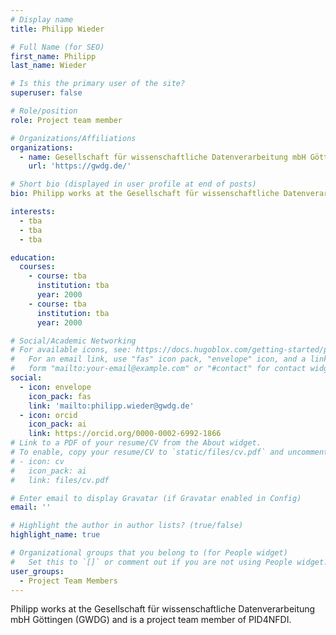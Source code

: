 ```yaml
---
# Display name
title: Philipp Wieder

# Full Name (for SEO)
first_name: Philipp
last_name: Wieder

# Is this the primary user of the site?
superuser: false

# Role/position
role: Project team member

# Organizations/Affiliations
organizations:
  - name: Gesellschaft für wissenschaftliche Datenverarbeitung mbH Göttingen (GWDG)
    url: 'https://gwdg.de/'

# Short bio (displayed in user profile at end of posts)
bio: Philipp works at the Gesellschaft für wissenschaftliche Datenverarbeitung mbH Göttingen (GWDG) and is a project team member of PID4NFDI.

interests:
  - tba
  - tba
  - tba

education:
  courses:
    - course: tba
      institution: tba
      year: 2000
    - course: tba
      institution: tba
      year: 2000

# Social/Academic Networking
# For available icons, see: https://docs.hugoblox.com/getting-started/page-builder/#icons
#   For an email link, use "fas" icon pack, "envelope" icon, and a link in the
#   form "mailto:your-email@example.com" or "#contact" for contact widget.
social:
  - icon: envelope
    icon_pack: fas
    link: 'mailto:philipp.wieder@gwdg.de'
  - icon: orcid
    icon_pack: ai
    link: https://orcid.org/0000-0002-6992-1866
# Link to a PDF of your resume/CV from the About widget.
# To enable, copy your resume/CV to `static/files/cv.pdf` and uncomment the lines below.
# - icon: cv
#   icon_pack: ai
#   link: files/cv.pdf

# Enter email to display Gravatar (if Gravatar enabled in Config)
email: ''

# Highlight the author in author lists? (true/false)
highlight_name: true

# Organizational groups that you belong to (for People widget)
#   Set this to `[]` or comment out if you are not using People widget.
user_groups:
  - Project Team Members
---
```


Philipp works at the Gesellschaft für wissenschaftliche Datenverarbeitung mbH Göttingen (GWDG) and is a project team member of PID4NFDI.
